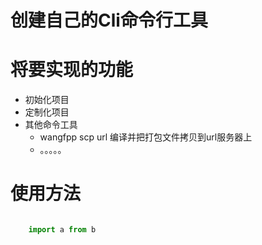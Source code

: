 # 创建自己的Cli命令行工具

# 将要实现的功能
- 初始化项目
- 定制化项目
- 其他命令工具
	- wangfpp scp url 编译并把打包文件拷贝到url服务器上
	- 。。。。。

# 使用方法

```javascript

	import a from b

```
